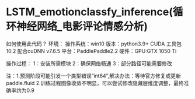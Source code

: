 # LSTM_emotionclassfy_inference(循环神经网络_电影评论情感分析)
如何使用此代码？
环境：
操作系统：win10
版本：python3.9+
CUDA 工具包 10.2 配合cuDNN v7.6.5
平台：PaddlePaddle2.2
硬件：GPU:GTX 1050 Ti

操作过程：
1：安装所需模块
2：确保网络畅通
3：部分路径可能需要修改

注：1.预测阶段可能引发一个类型错误“int64”,解决办法：等待官方修复或更新paddle.fluid
2.训练过程图像收敛不明显，可以尝试修改隐藏层维度调整，最终准确率约为0.9
